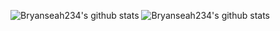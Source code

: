![Bryanseah234's github stats](https://github-readme-stats.vercel.app/api?username=bryanseah234)
![Bryanseah234's github stats](https://github-readme-stats.vercel.app/api?username=bryanseah234&show_icons=true&theme=radical&count_private=true&hide=contribs,prs)
